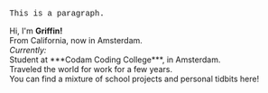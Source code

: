 <p align="center">
<p style="font-family:courier;">This is a paragraph.</p>
Hi, I'm <strong>Griffin!</strong>
<br>From California, now in Amsterdam.<br>
<i>Currently:</i><br>
Student at ***Codam Coding College***, in Amsterdam.<br>
Traveled the world for work for a few years.<br>
You can find a mixture of school projects and personal tidbits here!
</p>
<!--
**potatokuka/potatokuka** is a ✨ _special_ ✨ repository because its `README.md` (this file) appears on your GitHub profile.
